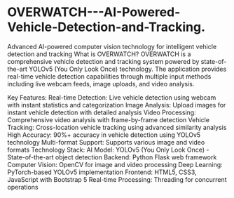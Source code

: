 # OVERWATCH---AI-Powered-Vehicle-Detection-and-Tracking.
Advanced AI-powered computer vision technology for intelligent vehicle detection and tracking
What is OVERWATCH?
OVERWATCH is a comprehensive vehicle detection and tracking system powered by state-of-the-art YOLOv5 (You Only Look Once) technology. The application provides real-time vehicle detection capabilities through multiple input methods including live webcam feeds, image uploads, and video analysis.

Key Features:
Real-time Detection: Live vehicle detection using webcam with instant statistics and categorization
Image Analysis: Upload images for instant vehicle detection with detailed analysis
Video Processing: Comprehensive video analysis with frame-by-frame detection
Vehicle Tracking: Cross-location vehicle tracking using advanced similarity analysis
High Accuracy: 90%+ accuracy in vehicle detection using YOLOv5 technology
Multi-format Support: Supports various image and video formats
Technology Stack:
AI Model: YOLOv5 (You Only Look Once) - State-of-the-art object detection
Backend: Python Flask web framework
Computer Vision: OpenCV for image and video processing
Deep Learning: PyTorch-based YOLOv5 implementation
Frontend: HTML5, CSS3, JavaScript with Bootstrap 5
Real-time Processing: Threading for concurrent operations
